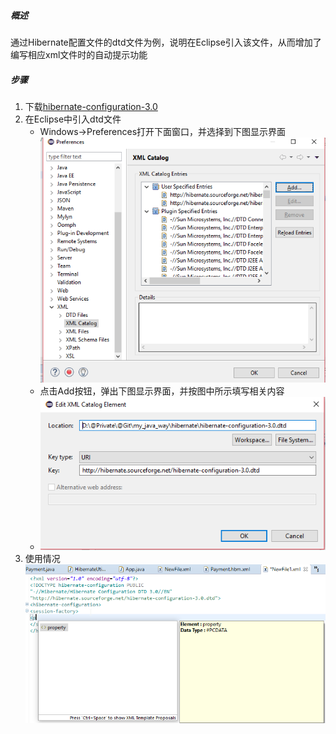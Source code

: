 ##### 概述
通过Hibernate配置文件的dtd文件为例，说明在Eclipse引入该文件，从而增加了编写相应xml文件时的自动提示功能
##### 步骤
1. 下载[hibernate-configuration-3.0](http://hibernate.org/dtd/hibernate-mapping-3.0.dtd)
2. 在Eclipse中引入dtd文件
    * Windows->Preferences打开下面窗口，并选择到下图显示界面
    ![](https://github.com/peoffice/my_java_way/blob/master/eclipse/images/preference.png)
    * 点击Add按钮，弹出下图显示界面，并按图中所示填写相关内容
    * ![](https://github.com/peoffice/my_java_way/blob/master/eclipse/images/add.png)
3. 使用情况
![](https://github.com/peoffice/my_java_way/blob/master/eclipse/images/using.png)
